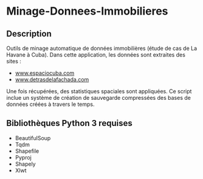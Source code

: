 # Minage-Donnees-Immobilieres

## Description
Outils de minage automatique de données immobilières (étude de cas de La Havane à Cuba). Dans cette application, les données sont extraites des sites :
* www.espaciocuba.com
* www.detrasdelafachada.com

Une fois récupérées, des statistiques spaciales sont appliquées.
Ce script inclue un système de création de sauvegarde compressées des bases de données créées à travers le temps.

## Bibliothèques Python 3 requises
* BeautifulSoup
* Tqdm
* Shapefile
* Pyproj
* Shapely
* Xlwt
